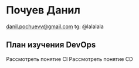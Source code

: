 # Почуев Данил 
danil.pochuevv@gmail.com
tg: @lalalala

## План изучения DevOps
Рассмотреть понятие CI
Рассмотреть понятие CD
